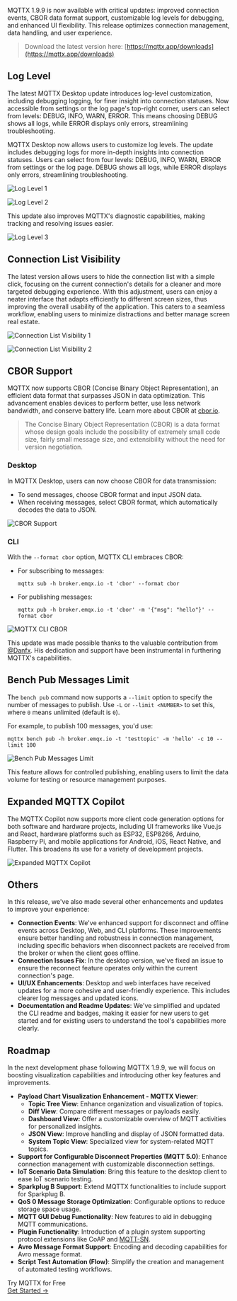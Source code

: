 MQTTX 1.9.9 is now available with critical updates: improved connection events, CBOR data format support, customizable log levels for debugging, and enhanced UI flexibility. This release optimizes connection management, data handling, and user experience.

> Download the latest version here: [https://mqttx.app/downloads](https://mqttx.app/downloads)

## Log Level

The latest MQTTX Desktop update introduces log-level customization, including debugging logging, for finer insight into connection statuses. Now accessible from settings or the log page's top-right corner, users can select from levels: DEBUG, INFO, WARN, ERROR. This means choosing DEBUG shows all logs, while ERROR displays only errors, streamlining troubleshooting.

MQTTX Desktop now allows users to customize log levels. The update includes debugging logs for more in-depth insights into connection statuses. Users can select from four levels: DEBUG, INFO, WARN, ERROR from settings or the log page. DEBUG shows all logs, while ERROR displays only errors, streamlining troubleshooting.

![Log Level 1](https://assets.emqx.com/images/ec47c00c6c974ceb5ed60f95f395a1d2.png)

![Log Level 2](https://assets.emqx.com/images/de5c2e47878a1615de037ebcd3fb45d1.png)

This update also improves MQTTX's diagnostic capabilities, making tracking and resolving issues easier.

![Log Level 3](https://assets.emqx.com/images/7a40f6f14b6b12472f60ed8deed224e5.png)

## Connection List Visibility

The latest version allows users to hide the connection list with a simple click, focusing on the current connection's details for a cleaner and more targeted debugging experience. With this adjustment, users can enjoy a neater interface that adapts efficiently to different screen sizes, thus improving the overall usability of the application. This caters to a seamless workflow, enabling users to minimize distractions and better manage screen real estate.

![Connection List Visibility 1](https://assets.emqx.com/images/c0b82f53276b49ad78816efc3d083a06.png)

![Connection List Visibility 2](https://assets.emqx.com/images/0314642b8e8c83fd8875e7c1ea50a617.png)

## CBOR Support

MQTTX now supports CBOR (Concise Binary Object Representation), an efficient data format that surpasses JSON in data optimization. This advancement enables devices to perform better, use less network bandwidth, and conserve battery life. Learn more about CBOR at [cbor.io](https://cbor.io/).

> The Concise Binary Object Representation (CBOR) is a data format whose design goals include the possibility of extremely small code size, fairly small message size, and extensibility without the need for version negotiation.

### Desktop

In MQTTX Desktop, users can now choose CBOR for data transmission:

- To send messages, choose CBOR format and input JSON data.
- When receiving messages, select CBOR format, which automatically decodes the data to JSON.

![CBOR Support](https://assets.emqx.com/images/c2838a6f6c338fd60fdd3c134fe8ed3b.png)

### CLI

With the `--format cbor` option, MQTTX CLI embraces CBOR:

- For subscribing to messages: 

  ```
  mqttx sub -h broker.emqx.io -t 'cbor' --format cbor
  ```

- For publishing messages:

  ```
  mqttx pub -h broker.emqx.io -t 'cbor' -m '{"msg": "hello"}' --format cbor
  ```

![MQTTX CLI CBOR](https://assets.emqx.com/images/97a3bb531c6d1012e1695a2e88ee029c.png)

This update was made possible thanks to the valuable contribution from [@Danfx](https://github.com/Danfx). His dedication and support have been instrumental in furthering MQTTX's capabilities.

## Bench Pub Messages Limit

The `bench pub` command now supports a `--limit` option to specify the number of messages to publish. Use `-L` or `--limit <NUMBER>` to set this, where `0` means unlimited (default is `0`).

For example, to publish 100 messages, you'd use:

```
mqttx bench pub -h broker.emqx.io -t 'testtopic' -m 'hello' -c 10 --limit 100
```

![Bench Pub Messages Limit](https://assets.emqx.com/images/9f21a2d1e7af948705b49e11f9665e4d.png)

This feature allows for controlled publishing, enabling users to limit the data volume for testing or resource management purposes.

## Expanded MQTTX Copilot

The MQTTX Copilot now supports more client code generation options for both software and hardware projects, including UI frameworks like Vue.js and React, hardware platforms such as ESP32, ESP8266, Arduino, Raspberry Pi, and mobile applications for Android, iOS, React Native, and Flutter. This broadens its use for a variety of development projects.

![Expanded MQTTX Copilot](https://assets.emqx.com/images/c2fb344ee8407ce42bf9229d627565bd.png)

## Others

In this release, we've also made several other enhancements and updates to improve your experience:

- **Connection Events**: We've enhanced support for disconnect and offline events across Desktop, Web, and CLI platforms. These improvements ensure better handling and robustness in connection management, including specific behaviors when disconnect packets are received from the broker or when the client goes offline.
- **Connection Issues Fix**: In the desktop version, we've fixed an issue to ensure the reconnect feature operates only within the current connection's page.
- **UI/UX Enhancements**: Desktop and web interfaces have received updates for a more cohesive and user-friendly experience. This includes clearer log messages and updated icons.
- **Documentation and Readme Updates**: We've simplified and updated the CLI readme and badges, making it easier for new users to get started and for existing users to understand the tool's capabilities more clearly.

## Roadmap

In the next development phase following MQTTX 1.9.9, we will focus on boosting visualization capabilities and introducing other key features and improvements.

- **Payload Chart Visualization Enhancement - MQTTX Viewer**:
  - **Topic Tree View**: Enhance organization and visualization of topics.
  - **Diff View**: Compare different messages or payloads easily.
  - **Dashboard View:** Offer a customizable overview of MQTT activities for personalized insights.
  - **JSON View**: Improve handling and display of JSON formatted data.
  - **System Topic View**: Specialized view for system-related MQTT topics.
- **Support for Configurable Disconnect Properties (MQTT 5.0)**: Enhance connection management with customizable disconnection settings.
- **IoT Scenario Data Simulation**: Bring this feature to the desktop client to ease IoT scenario testing.
- **Sparkplug B Support**: Extend MQTTX functionalities to include support for Sparkplug B.
- **QoS 0 Message Storage Optimization**: Configurable options to reduce storage space usage.
- **MQTT GUI Debug Functionality**: New features to aid in debugging MQTT communications.
- **Plugin Functionality**: Introduction of a plugin system supporting protocol extensions like CoAP and [MQTT-SN](https://www.emqx.com/en/blog/connecting-mqtt-sn-devices-using-emqx).
- **Avro Message Format Support**: Encoding and decoding capabilities for Avro message format.
- **Script Test Automation (Flow)**: Simplify the creation and management of automated testing workflows.



<section class="promotion">
    <div>
        Try MQTTX for Free
    </div>
    <a href="https://www.emqx.com/en/try?product=MQTTX" class="button is-gradient px-5">Get Started →</a>
</section>
